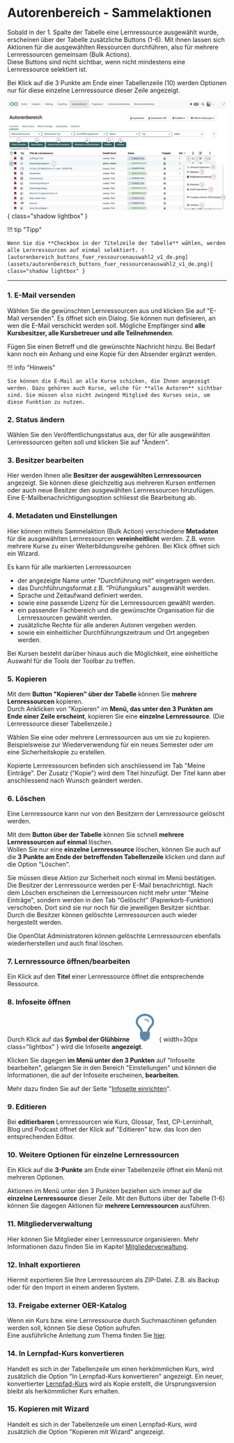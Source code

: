 #  Autorenbereich - Sammelaktionen

Sobald in der 1. Spalte der Tabelle eine Lernressource ausgewählt wurde, erscheinen über der Tabelle zusätzliche Buttons (1-6). Mit ihnen lassen sich Aktionen für die ausgewählten Ressourcen durchführen, also für mehrere Lernressourcen gemeinsam (Bulk Actions).<br>
Diese Buttons sind nicht sichtbar, wenn nicht mindestens eine Lernressource selektiert ist.

Bei Klick auf die 3 Punkte am Ende einer Tabellenzeile (10) werden Optionen nur für diese einzelne Lernressource dieser Zeile angezeigt. 


![autorenbereich_buttons_fuer_ressourcenauswahl_v1_de.png](assets/autorenbereich_buttons_fuer_ressourcenauswahl_v1_de.png){ class="shadow lightbox" }


!!! tip "Tipp"

    Wenn Sie die **Checkbox in der Titelzeile der Tabelle** wählen, werden alle Lernressourcen auf einmal selektiert. ![autorenbereich_buttons_fuer_ressourcenauswahl2_v1_de.png](assets/autorenbereich_buttons_fuer_ressourcenauswahl2_v1_de.png){ class="shadow lightbox" }

---

### 1. E-Mail versenden

Wählen Sie die gewünschten Lernressourcen aus und klicken Sie auf "E-Mail versenden". Es öffnet sich ein Dialog. Sie können nun definieren, an wen die E-Mail verschickt werden soll. Mögliche Empfänger sind **alle Kursbesitzer, alle Kursbetreuer und alle Teilnehmenden**.

Fügen Sie einen Betreff und die gewünschte Nachricht hinzu. Bei Bedarf kann noch ein Anhang und eine Kopie für den Absender ergänzt werden.

!!! info "Hinweis"

    Sie können die E-Mail an alle Kurse schicken, die Ihnen angezeigt werden. Dazu gehören auch Kurse, welche für **alle Autoren** sichtbar sind. Sie müssen also nicht zwingend Mitglied des Kurses sein, um diese Funktion zu nutzen.

### 2. Status ändern

Wählen Sie den Veröffentlichungsstatus aus, der für alle ausgewählten Lernressourcen gelten soll und klicken Sie auf "Ändern".    

### 3. Besitzer bearbeiten

Hier werden Ihnen alle **Besitzer der ausgewählten Lernressourcen** angezeigt. Sie können diese gleichzeitig aus mehreren Kursen entfernen oder auch neue Besitzer den ausgewählten Lernressourcen hinzufügen. Eine E-Mailbenachrichtigungsoption schliesst die Bearbeitung ab.

### 4. Metadaten und Einstellungen

Hier können mittels Sammelaktion (Bulk Action) verschiedene **Metadaten** für die ausgewählten Lernressourcen **vereinheitlicht** werden. Z.B. wenn mehrere Kurse zu einer Weiterbildungsreihe gehören. Bei Klick öffnet sich ein Wizard.

Es kann für alle markierten Lernressourcen 

* der angezeigte Name unter "Durchführung mit" eingetragen werden. 
* das Durchführungsformat z.B. "Prüfungskurs" ausgewählt werden.
* Sprache und Zeitaufwand definiert werden. 
* sowie eine passende Lizenz für die Lernressourcen gewählt werden.
* ein passender Fachbereich und die gewünschte Organisation für die Lernressourcen gewählt werden.
* zusätzliche Rechte für alle anderen Autoren vergeben werden.
* sowie ein einheitlicher Durchführungszeitraum und Ort angegeben werden.

Bei Kursen besteht darüber hinaus auch die Möglichkeit, eine einheitliche Auswahl für die Tools der Toolbar zu treffen. 

### 5. Kopieren

Mit dem **Button "Kopieren" über der Tabelle** können Sie **mehrere Lernressourcen** kopieren.<br> 
Durch Anklicken von "Kopieren" im **Menü, das unter den 3 Punkten am Ende einer Zeile erscheint**, kopieren Sie eine **einzelne Lernressource**. (Die Lernressource dieser Tabellenzeile.)

Wählen Sie eine oder mehrere Lernressourcen aus um sie zu kopieren. Beispielsweise zur Wiederverwendung für ein neues Semester oder um eine Sicherheitskopie zu erstellen. 

Kopierte Lernressourcen befinden sich anschliessend im Tab "Meine Einträge". Der Zusatz ("Kopie") wird dem Titel hinzufügt. Der Titel kann aber anschliessend nach Wunsch geändert werden.

### 6. Löschen

Eine Lernressource kann nur von den Besitzern der Lernressource gelöscht werden.

Mit dem **Button über der Tabelle** können Sie schnell **mehrere Lernressourcen auf einmal** löschen.<br>
Wollen Sie nur eine **einzelne Lernressource** löschen, können Sie auch auf die **3 Punkte am Ende der betreffenden Tabellenzeile** klicken und dann auf die Option "Löschen".

Sie müssen diese Aktion zur Sicherheit noch einmal im Menü bestätigen. Die Besitzer der Lernressource werden per E-Mail benachrichtigt. Nach dem Löschen erscheinen die Lernressourcen nicht mehr unter "Meine Einträge", sondern werden in den Tab "Gelöscht" (Papierkorb-Funktion) verschoben. Dort sind sie nur noch für die jeweiligen Besitzer sichtbar. Durch die Besitzer können gelöschte Lernressourcen auch wieder hergestellt werden. 

Die OpenOlat Administratoren können gelöschte Lernressourcen ebenfalls wiederherstellen und auch final löschen.

### 7. Lernressource öffnen/bearbeiten

Ein Klick auf den **Titel** einer Lernressource öffnet die entsprechende Ressource.

### 8. Infoseite öffnen

Durch Klick auf das **Symbol der Glühbirne** ![Glühbirne](assets/infopage_5e89ac_64.png){ width=30px class="lightbox" } wird die Infoseite **angezeigt**.

Klicken Sie dagegen **im Menü unter den 3 Punkten** auf "Infoseite bearbeiten", gelangen Sie in den Bereich "Einstellungen" und können die Informationen, die auf der Infoseite erscheinen, **bearbeiten**.

Mehr dazu finden Sie auf der Seite "[Infoseite einrichten](../learningresources/Set_up_info_page.de.md)".
 
### 9. Editieren

Bei **editierbaren** Lernressourcen wie Kurs, Glossar, Test, CP-Lerninhalt, Blog und Podcast öffnet der Klick auf "Editieren" bzw. das Icon den entsprechenden Editor.

### 10. Weitere Optionen für einzelne Lernressourcen

Ein Klick auf die **3-Punkte** am Ende einer Tabellenzeile öffnet ein Menü mit mehreren Optionen. 

Aktionen im Menü unter den 3 Punkten beziehen sich immer auf die **einzelne Lernressource** dieser Zeile. Mit den Buttons über der Tabelle (1-6) können Sie dagegen Aktionen für **mehrere Lernressourcen** ausführen. 

### 11. Mitgliederverwaltung

Hier können Sie Mitglieder einer Lernressource organisieren. Mehr Informationen dazu finden Sie im Kapitel [Mitgliederverwaltung](../learningresources/Members_management.de.md).

### 12. Inhalt exportieren

Hiermit exportieren Sie Ihre Lernressourcen als ZIP-Datei. Z.B. als Backup oder für den Import in einem anderen System.

### 13. Freigabe externer OER-Katalog

Wenn ein Kurs bzw. eine Lernressource durch Suchmaschinen gefunden werden soll, können Sie diese Option aufrufen.<br>
Eine ausführliche Anleitung zum Thema finden Sie [hier](../../manual_how-to/oai_pmh/oai_pmh.de.md).

### 14. In Lernpfad-Kurs konvertieren

Handelt es sich in der Tabellenzeile um einen herkömmlichen Kurs, wird zusätzlich die Option "In Lernpfad-Kurs konvertieren" angezeigt. Ein neuer, konvertierter [Lernpfad-Kurs](../learningresources/Learning_path_course.de.md) wird als Kopie erstellt, die Ursprungsversion bleibt als herkömmlicher Kurs erhalten.  

### 15. Kopieren mit Wizard 

Handelt es sich in der Tabellenzeile um einen Lernpfad-Kurs, wird zusätzlich die Option "Kopieren mit Wizard" angezeigt.
